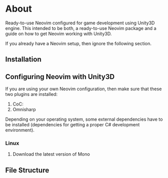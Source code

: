 # About

Ready-to-use Neovim configured for game development using Unity3D engine. This
intended to be both, a ready-to-use Neovim package and a guide on how to get Neovim
working with Unity3D.

If you already have a Neovim setup, then ignore the following section.

## Installation

## Configuring Neovim with Unity3D

If you are using your own Neovim configuration, then make sure that these two
plugins are installed:

1. CoC:
2. Omnisharp

Depending on your operating system, some external dependencies have to be installed
(dependencies for getting a proper C# development environment).

### Linux

1. Download the latest version of Mono

## File Structure
